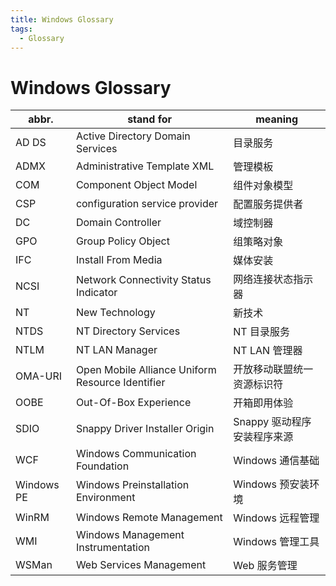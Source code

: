 ```yaml
---
title: Windows Glossary
tags:
  - Glossary
---
```


# Windows Glossary

| abbr.      | stand for                                        | meaning                     |
| ---------- | ------------------------------------------------ | --------------------------- |
| AD DS      | Active Directory Domain Services                 | 目录服务                    |
| ADMX       | Administrative Template XML                      | 管理模板                    |
| COM        | Component Object Model                           | 组件对象模型                |
| CSP        | configuration service provider                   | 配置服务提供者              |
| DC         | Domain Controller                                | 域控制器                    |
| GPO        | Group Policy Object                              | 组策略对象                  |
| IFC        | Install From Media                               | 媒体安装                    |
| NCSI       | Network Connectivity Status Indicator            | 网络连接状态指示器          |
| NT         | New Technology                                   | 新技术                      |
| NTDS       | NT Directory Services                            | NT 目录服务                 |
| NTLM       | NT LAN Manager                                   | NT LAN 管理器               |
| OMA-URI    | Open Mobile Alliance Uniform Resource Identifier | 开放移动联盟统一资源标识符  |
| OOBE       | Out-Of-Box Experience                            | 开箱即用体验                |
| SDIO       | Snappy Driver Installer Origin                   | Snappy 驱动程序安装程序来源 |
| WCF        | Windows Communication Foundation                 | Windows 通信基础            |
| Windows PE | Windows Preinstallation Environment              | Windows 预安装环境          |
| WinRM      | Windows Remote Management                        | Windows 远程管理            |
| WMI        | Windows Management Instrumentation               | Windows 管理工具            |
| WSMan      | Web Services Management                          | Web 服务管理                |
